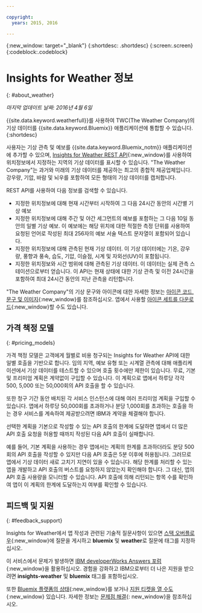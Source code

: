 ```yaml
---

copyright:
  years: 2015, 2016

---
```


{:new_window: target="_blank"}
{:shortdesc: .shortdesc}
{:screen:.screen}
{:codeblock:.codeblock}

# Insights for Weather 정보
{: #about_weather}

*마지막 업데이트 날짜: 2016년 4월 6일*

{{site.data.keyword.weatherfull}}를 사용하여 TWC(The Weather Company)의 기상 데이터를
{{site.data.keyword.Bluemix}} 애플리케이션에 통합할 수 있습니다.
{:shortdesc}

사용자는 기상 관측 및 예보를 {{site.data.keyword.Bluemix_notm}} 애플리케이션에 추가할 수 있으며,
[Insights for Weather REST API](https://twcservice.{APPDomain}/rest-api/){:new_window}를
사용하여 위치정보에서 지정하는 지역의 기상 데이터를 표시할 수 있습니다.
"The Weather Company"는 과거와 미래의 기상 데이터를 제공하는 최고의 종합적 제공업체입니다. 강우량, 기압, 바람 및 뇌우를 포함하여 모든 형태의
기상 데이터를 캡처합니다. 

REST API를 사용하여 다음 정보를 검색할 수 있습니다.

* 지정한 위치정보에 대해 현재 시간부터 시작하여 그 다음 24시간 동안의 시간별 기상 예보
* 지정한 위치정보에 대해 주간 및 야간 세그먼트의 예보를 포함하는 그 다음 10일 동안의 일별 기상 예보. 이 예보에는 해당 위치에 대한 적절한 측정 단위를 사용하여 요청된 언어로 작성된 최대 256자의 예보 서술 텍스트 문자열이 포함되어 있습니다.
* 지정한 위치정보에 대해 관측된 현재 기상 데이터. 이 기상 데이터에는 기온, 강우량, 풍향과 풍속, 습도, 기압, 이슬점, 시계 및 자외선(UV)이 포함됩니다.
* 지정한 위치정보와 시간 범위에 대해 관측된 기상 데이터. 이 데이터는 실제 관측 스테이션으로부터 얻습니다. 이 API는 현재 상태에 대한 기상 관측 및 이전 24시간을 포함하여 최대 24시간 동안의 지난 관측을 리턴합니다.

"The Weather Company"의 기상 문구와 아이콘에 대한 자세한 정보는 [아이콘 코드, 문구 및 이미지](https://docs.google.com/document/d/1MZwWYqki8Ee-V7c7InBuA5CDVkjb3XJgpc39hI9FsI0/edit?pli=1){:new_window}를 참조하십시오.
앱에서 사용할 [아이콘 세트를 다운로드](https://twcdocs.mybluemix.net/download/weatherinsightsicons.zip){:new_window}할 수도 있습니다. 

## 가격 책정 모델
{: #pricing_models}

가격 책정 모델은 고객에게 월별로 비용 청구되는 Insights for Weather API에 대한
일별 호출을 기반으로 합니다. 임의 지역, 예보 유형 또는 시계열 관측에 대해 애플리케이션에서
기상 데이터를 테스트할 수 있으며 호출 횟수에만 제한이 있습니다. 무료, 기본 및 프리미엄
계획은 계약없이 구입할 수 있습니다. 이 계획으로 앱에서 하루당 각각 500, 5,000 또는 50,000회의
API 호출을 할 수 있습니다.

또한 청구 기간 동안 배치된 각 서비스 인스턴스에 대해
여러 프리미엄 계획을 구입할 수 있습니다. 앱에서 하루당 50,000회를 초과하거나 분당 1,000회를 초과하는 호출을 하는 경우
서비스를 계속하여 제공받으려면 IBM과 계약을 체결해야 합니다.


선택한 계획을 기본으로 작성할 수 있는 API 호출의 한계에 도달하면
앱에서 더 많은 API 호출 요청을 허용할 때까지 작성된 다음 API 호출이
실패합니다. 

예를 들어, 기본 계획을 사용하는 경우 앱에서는
계획의 한계를 초과하더라도 분당 500회의 API 호출을 작성할 수 있지만
다음 API 호출은 5분 이후에 허용됩니다. 그러므로 앱에서
기상 데이터 새로 고치기 지연이 있을 수 있습니다.
해당 한계를 처리할 수 있는 앱을 개발하고 API 호출의 버스트를 요청하지 않았는지
확인해야 합니다. 그 대신, 앱의 API 호출 사용량을 모니터할 수 있습니다. API 호출에 의해
리턴되는 항목 수를 확인하여 앱이 이 계획의 한계에 도달하는지 여부를 확인할 수 있습니다.

## 피드백 및 지원
{: #feedback_support}

Insights for Weather에서 앱 작성과 관련된 기술적 질문사항이 있으면
[스택 오버플로우](http://stackoverflow.com/search?q=weather+bluemix){:new_window}에
질문을 게시하고 **bluemix** 및 **weather**로 질문에 태그를 지정하십시오. 

이 서비스에서 문제가 발생하면 [IBM developerWorks Answers 포럼](https://developer.ibm.com/answers/topics/insights-weather/?smartspace=bluemix){:new_window}을 활용하십시오.
경험을 강화하고 IBM으로부터 더 나은 지원을 받으려면 **insights-weather** 및 **bluemix** 태그를 포함하십시오. 

또한 [Bluemix 플랫폼의 상태](https://developer.ibm.com/bluemix/support/#status){:new_window}를 보거나
[ 지원 티켓을 열 수도](https://cloudoe.support.ibmcloud.com/ics/support/default.asp?deptid=31036&amp;offering=ibmbluemix){:new_window} 있습니다.
자세한 정보는 [문제점 해결](https://console.{DomainName}/docs/troubleshoot/troubleshoot.html){: new_window}을 참조하십시오.
